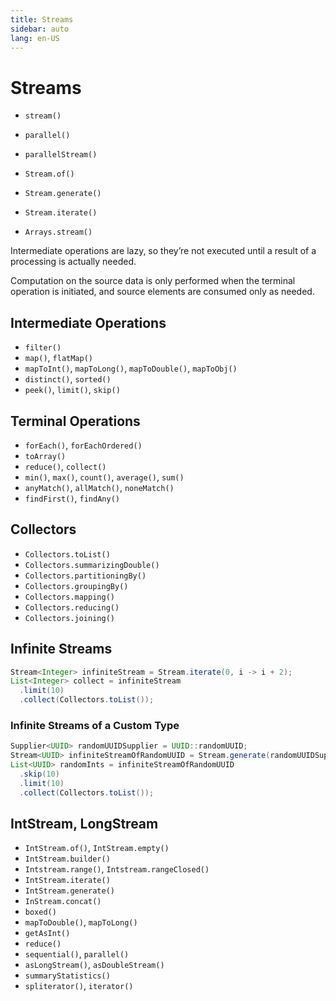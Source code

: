 ```yaml
---
title: Streams
sidebar: auto
lang: en-US
---
```

# Streams

* `stream()`
* `parallel()`
* `parallelStream()`
* `Stream.of()`
* `Stream.generate()`
* `Stream.iterate()`

* `Arrays.stream()`

Intermediate operations are lazy, so they’re not executed until a result of a processing is actually needed.

Computation on the source data is only performed when the terminal operation is initiated, and source elements are consumed only as needed.

## Intermediate Operations

* `filter()`
* `map()`, `flatMap()`
* `mapToInt()`, `mapToLong()`, `mapToDouble()`, `mapToObj()`
* `distinct()`, `sorted()`
* `peek()`, `limit()`, `skip()`

## Terminal Operations

* `forEach()`, `forEachOrdered()`
* `toArray()`
* `reduce()`, `collect()`
* `min()`, `max()`, `count()`, `average()`, `sum()`
* `anyMatch()`, `allMatch()`, `noneMatch()`
* `findFirst()`, `findAny()`

## Collectors

* `Collectors.toList()`
* `Collectors.summarizingDouble()`
* `Collectors.partitioningBy()`
* `Collectors.groupingBy()`
* `Collectors.mapping()`
* `Collectors.reducing()`
* `Collectors.joining()`

## Infinite Streams

```java
Stream<Integer> infiniteStream = Stream.iterate(0, i -> i + 2);
List<Integer> collect = infiniteStream
  .limit(10)
  .collect(Collectors.toList());
```

### Infinite Streams of a Custom Type

```java
Supplier<UUID> randomUUIDSupplier = UUID::randomUUID;
Stream<UUID> infiniteStreamOfRandomUUID = Stream.generate(randomUUIDSupplier);
List<UUID> randomInts = infiniteStreamOfRandomUUID
  .skip(10)
  .limit(10)
  .collect(Collectors.toList());
```

## IntStream, LongStream

* `IntStream.of()`, `IntStream.empty()`
* `IntStream.builder()`
* `Intstream.range()`, `Intstream.rangeClosed()`
* `IntStream.iterate()`
* `IntStream.generate()`
* `InStream.concat()`
* `boxed()`
* `mapToDouble()`, `mapToLong()`
* `getAsInt()`
* `reduce()`
* `sequential()`, `parallel()`
* `asLongStream()`, `asDoubleStream()`
* `summaryStatistics()`
* `spliterator()`, `iterator()`
